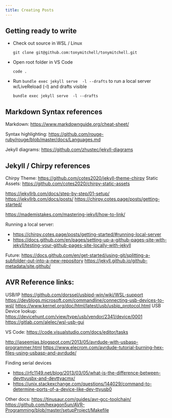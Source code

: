 ```yaml
---
title: Creating Posts
---
```


## Getting ready to write

- Check out source in WSL / Linux
    ```console
    git clone git@github.com:tonymitchell/tonymitchell.git
    ```
- Open root folder in VS Code
    ```console
    code .
    ```
- Run `bundle exec jekyll serve  -l --drafts` to run a local server w/LiveReload (-l) and drafts visible
    ```console
    bundle exec jekyll serve  -l --drafts
    ```

## Markdown Syntax references

Markdown:
https://www.markdownguide.org/cheat-sheet/

Syntax highlighting:
https://github.com/rouge-ruby/rouge/blob/master/docs/Languages.md

Jekyll diagrams:
https://github.com/zhustec/jekyll-diagrams



## Jekyll / Chirpy references

Chirpy Theme: https://github.com/cotes2020/jekyll-theme-chirpy
Static Assets: https://github.com/cotes2020/chirpy-static-assets

https://jekyllrb.com/docs/step-by-step/01-setup/
https://jekyllrb.com/docs/posts/
https://chirpy.cotes.page/posts/getting-started/

https://mademistakes.com/mastering-jekyll/how-to-link/

Running a local server: 
- https://chirpy.cotes.page/posts/getting-started/#running-local-server
- https://docs.github.com/en/pages/setting-up-a-github-pages-site-with-jekyll/testing-your-github-pages-site-locally-with-jekyll

Future:
https://docs.github.com/en/get-started/using-git/splitting-a-subfolder-out-into-a-new-repository
https://jekyll.github.io/github-metadata/site.github/







## AVR Reference links:

USB/IP
https://github.com/dorssel/usbipd-win/wiki/WSL-support
https://devblogs.microsoft.com/commandline/connecting-usb-devices-to-wsl/
https://www.kernel.org/doc/html/latest/usb/usbip_protocol.html
USB Device lookup: https://devicehunt.com/view/type/usb/vendor/2341/device/0001
https://gitlab.com/alelec/wsl-usb-gui

VS Code:
https://code.visualstudio.com/docs/editor/tasks


http://jaseemjas.blogspot.com/2013/05/avrdude-with-usbasp-programmer.html
https://www.elecrom.com/avrdude-tutorial-burning-hex-files-using-usbasp-and-avrdude/

Finding serial devices
- https://rfc1149.net/blog/2013/03/05/what-is-the-difference-between-devttyusbx-and-devttyacmx/
- https://unix.stackexchange.com/questions/144029/command-to-determine-ports-of-a-device-like-dev-ttyusb0



Other docs:
https://tinusaur.com/guides/avr-gcc-toolchain/
https://github.com/hexagon5un/AVR-Programming/blob/master/setupProject/Makefile
